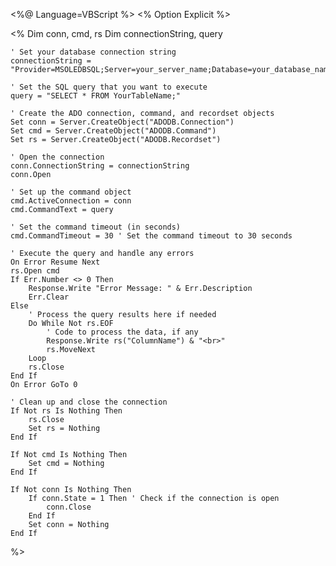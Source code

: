 <%@ Language=VBScript %>
<% Option Explicit %>
<!DOCTYPE html>
<html>
<head>
    <title>SQL Query Command Timeout</title>
</head>
<body>
<%
    Dim conn, cmd, rs
    Dim connectionString, query

    ' Set your database connection string
    connectionString = "Provider=MSOLEDBSQL;Server=your_server_name;Database=your_database_name;UID=your_username;PWD=your_password;"

    ' Set the SQL query that you want to execute
    query = "SELECT * FROM YourTableName;"

    ' Create the ADO connection, command, and recordset objects
    Set conn = Server.CreateObject("ADODB.Connection")
    Set cmd = Server.CreateObject("ADODB.Command")
    Set rs = Server.CreateObject("ADODB.Recordset")

    ' Open the connection
    conn.ConnectionString = connectionString
    conn.Open

    ' Set up the command object
    cmd.ActiveConnection = conn
    cmd.CommandText = query

    ' Set the command timeout (in seconds)
    cmd.CommandTimeout = 30 ' Set the command timeout to 30 seconds

    ' Execute the query and handle any errors
    On Error Resume Next
    rs.Open cmd
    If Err.Number <> 0 Then
        Response.Write "Error Message: " & Err.Description
        Err.Clear
    Else
        ' Process the query results here if needed
        Do While Not rs.EOF
            ' Code to process the data, if any
            Response.Write rs("ColumnName") & "<br>"
            rs.MoveNext
        Loop
        rs.Close
    End If
    On Error GoTo 0

    ' Clean up and close the connection
    If Not rs Is Nothing Then
        rs.Close
        Set rs = Nothing
    End If

    If Not cmd Is Nothing Then
        Set cmd = Nothing
    End If

    If Not conn Is Nothing Then
        If conn.State = 1 Then ' Check if the connection is open
            conn.Close
        End If
        Set conn = Nothing
    End If
%>
</body>
</html>
